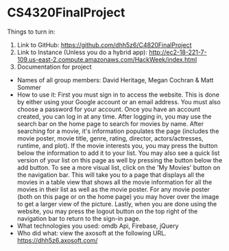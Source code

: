 # CS4320FinalProject

Things to turn in: 

1) Link to GitHub: https://github.com/dhh5z6/C4820FinalProject
2) Link to Instance (Unless you do a hybrid app): http://ec2-18-221-7-109.us-east-2.compute.amazonaws.com/HackWeek/index.html 
3) Documentation for project
  - Names of all group members: David Heritage, Megan Cochran & Matt Sommer
  - How to use it: First you must sign in to access the website. This is done by either using your Google account or an email address. You must also choose a password for your account. Once you have an account created, you can log in at any time. After logging in, you may use the search bar on the home page to search for movies by name. After searching for a movie, it's information populates the page (includes the movie poster, movie title, genre, rating, director, actors/actresses, runtime, and plot). If the movie interests you, you may press the button below the information to add it to your list. You may also see a quick list version of your list on this page as well by pressing the button below the add button. To see a more visual list, click on the 'My Movies' button on the navigation bar. This will take you to a page that displays all the movies in a table view that shows all the movie information for all the movies in their list as well as the movie poster. For any movie poster (both on this page or on the home page) you may hover over the image to get a larger view of the picture. Lastly, when you are done using the website, you may press the logout button on the top right of the navigation bar to return to the sign-in page.
  - What technologies you used: omdb Api, Firebase, jQuery
  - Who did what: view the axosoft at the following URL.
  https://dhh5z6.axosoft.com/
